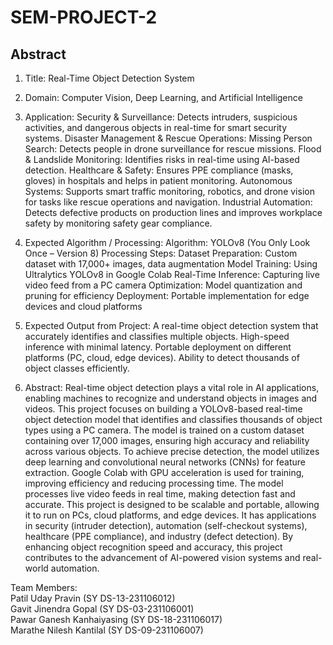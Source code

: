# SEM-PROJECT-2

## Abstract


1. Title: Real-Time Object Detection System

2. Domain: Computer Vision, Deep Learning, and Artificial Intelligence

3. Application:
Security & Surveillance: Detects intruders, suspicious activities, and dangerous objects in real-time for smart security systems.
Disaster Management & Rescue Operations: Missing Person Search: Detects people in drone surveillance for rescue missions.
Flood & Landslide Monitoring: Identifies risks in real-time using AI-based detection.
Healthcare & Safety: Ensures PPE compliance (masks, gloves) in hospitals and helps in patient monitoring.
Autonomous Systems: Supports smart traffic monitoring, robotics, and drone vision for tasks like rescue operations and navigation.
Industrial Automation: Detects defective products on production lines and improves workplace safety by monitoring safety gear compliance.

4. Expected Algorithm / Processing:
Algorithm: YOLOv8 (You Only Look Once – Version 8)
Processing Steps:
Dataset Preparation: Custom dataset with 17,000+ images, data augmentation
Model Training: Using Ultralytics YOLOv8 in Google Colab
Real-Time Inference: Capturing live video feed from a PC camera
Optimization: Model quantization and pruning for efficiency
Deployment: Portable implementation for edge devices and cloud platforms

5. Expected Output from Project:
A real-time object detection system that accurately identifies and classifies multiple objects.
High-speed inference with minimal latency.
Portable deployment on different platforms (PC, cloud, edge devices).
Ability to detect thousands of object classes efficiently.

6. Abstract:
Real-time object detection plays a vital role in AI applications, enabling machines to recognize and understand objects in images and videos. This project focuses on building a YOLOv8-based real-time object detection model that identifies and classifies thousands of object types using a PC camera. The model is trained on a custom dataset containing over 17,000 images, ensuring high accuracy and reliability across various objects.
To achieve precise detection, the model utilizes deep learning and convolutional neural networks (CNNs) for feature extraction. Google Colab with GPU acceleration is used for training, improving efficiency and reducing processing time. The model processes live video feeds in real time, making detection fast and accurate.
This project is designed to be scalable and portable, allowing it to run on PCs, cloud platforms, and edge devices. It has applications in security (intruder detection), automation (self-checkout systems), healthcare (PPE compliance), and industry (defect detection). By enhancing object recognition speed and accuracy, this project contributes to the advancement of AI-powered vision systems and real-world automation.

Team Members:
<br>
Patil Uday Pravin (SY DS-13-231106012) 
<br>
Gavit Jinendra Gopal (SY DS-03-231106001)
<br>
Pawar Ganesh Kanhaiyasing (SY DS-18-231106017)
<br>
Marathe Nilesh Kantilal (SY DS-09-231106007)
